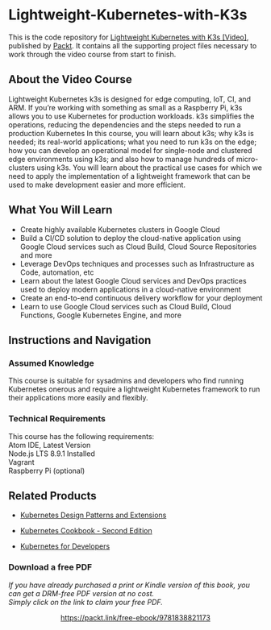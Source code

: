 # Lightweight-Kubernetes-with-K3s

This is the code repository for [Lightweight Kubernetes with K3s [Video]](https://www.packtpub.com/), published by [Packt](https://www.packtpub.com/?utm_source=github). It contains all the supporting project files necessary to work through the video course from start to finish.

## About the Video Course
Lightweight Kubernetes k3s is designed for edge computing, IoT, CI, and ARM. If you’re working with something as small as a Raspberry Pi, k3s allows you to use Kubernetes for production workloads. k3s simplifies the operations, reducing the dependencies and the steps needed to run a production Kubernetes
In this course, you will learn about k3s; why k3s is needed; its real-world applications; what you need to run k3s on the edge; how you can develop an operational model for single-node and clustered edge environments using k3s; and also how to manage hundreds of micro-clusters using k3s. You will learn about the practical use cases for which we need to apply the implementation of a lightweight framework that can be used to make development easier and more efficient.

<H2>What You Will Learn</H2>
<DIV class=book-info-will-learn-text>
<UL>
<LI>Create highly available Kubernetes clusters in Google Cloud
<LI>Build a CI/CD solution to deploy the cloud-native application using Google Cloud services such as Cloud Build, Cloud Source Repositories and more
<LI>Leverage DevOps techniques and processes such as Infrastructure as Code, automation, etc
<LI>Learn about the latest Google Cloud services and DevOps practices used to deploy modern applications in a cloud-native environment
<LI>Create an end-to-end continuous delivery workflow for your deployment
<LI>Learn to use Google Cloud services such as Cloud Build, Cloud Functions, Google Kubernetes Engine, and more
</LI></UL></DIV>

## Instructions and Navigation
### Assumed Knowledge
This course is suitable for sysadmins and developers who find running Kubernetes onerous and require a lightweight Kubernetes framework to run their applications more easily and flexibly.

### Technical Requirements
This course has the following requirements:<br/>
Atom IDE, Latest Version <br/>
Node.js LTS 8.9.1 Installed <br/>
Vagrant</br>
Raspberry Pi (optional)<br/> 

## Related Products
* [Kubernetes Design Patterns and Extensions](https://www.packtpub.com/virtualization-and-cloud/kubernetes-design-patterns-and-extensions)

* [Kubernetes Cookbook - Second Edition](https://www.packtpub.com/virtualization-and-cloud/kubernetes-cookbook-second-edition)

* [Kubernetes for Developers](https://www.packtpub.com/virtualization-and-cloud/kubernetes-developers)
### Download a free PDF

 <i>If you have already purchased a print or Kindle version of this book, you can get a DRM-free PDF version at no cost.<br>Simply click on the link to claim your free PDF.</i>
<p align="center"> <a href="https://packt.link/free-ebook/9781838821173">https://packt.link/free-ebook/9781838821173 </a> </p>